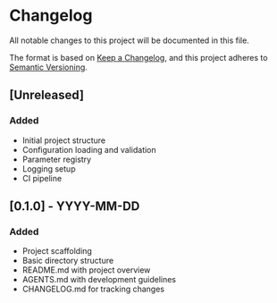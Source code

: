 # Changelog

All notable changes to this project will be documented in this file.

The format is based on [Keep a Changelog](https://keepachangelog.com/en/1.0.0/),
and this project adheres to [Semantic Versioning](https://semver.org/spec/v2.0.0.html).

## [Unreleased]

### Added
- Initial project structure
- Configuration loading and validation
- Parameter registry
- Logging setup
- CI pipeline

## [0.1.0] - YYYY-MM-DD

### Added
- Project scaffolding
- Basic directory structure
- README.md with project overview
- AGENTS.md with development guidelines
- CHANGELOG.md for tracking changes
